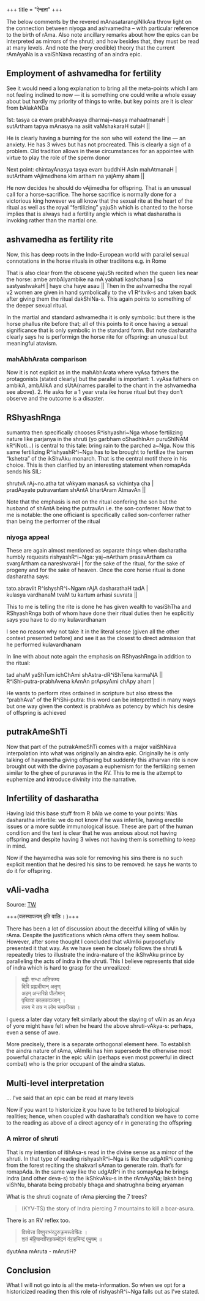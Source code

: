 +++
title = "ऐन्द्रता"
+++

The below comments by the revered mAnasatarangiNIkAra throw light on the connection between niyoga and ashvamedha – with particular reference to the birth of rAma. Also note ancillary remarks about how the epics can be interpreted as mirrors of the shruti; and how besides that, they must be read at many levels. And note the (very credible) theory that the current rAmAyaNa is a vaiShNava recasting of an aindra epic.

## Employment of ashvamedha for fertility
See it would need a long explanation to bring all the meta-points which I am not feeling inclined to now — it is something one could write a whole essay about but hardly my priority of things to write. but key points are it is clear from bAlakANDa

1st: tasya ca evam prabhAvasya dharmaj~nasya mahaatmanaH |  
sutArtham tapya mAnasya na asiit vaMshakaraH sutaH ||

He is clearly having a burning for the son who will extend the line — an anxiety. He has 3 wives but has not procreated. This is clearly a sign of a problem. Old tradition allows in these circumstances for an appointee with virtue to play the role of the sperm donor

Next point: chintayAnasya tasya evam buddhiH AsIn mahAtmanaH |  
sutArtham vAjimedhena kim artham na yajAmy aham ||

He now decides he should do vAjimedha for offspring. That is an unusual call for a horse-sacrifice. The horse sacrifice is normally done for a victorious king however we all know that the sexual rite at the heart of the ritual as well as the royal “fertilizing” yajuSh which is chanted to the horse implies that is always had a fertility angle which is what dasharatha is invoking rather than the martial one.

## ashvamedha as fertility rite
Now, this has deep roots in the Indo-European world with parallel sexual connotations in the horse rituals in other tradiitons e.g. in Rome

That is also clear from the obscene yajuSh recited when the queen lies near the horse:
ambe ambAlyambike na mA yabhati kashchana | sa sastyashvakaH | haye cha haye asau ||
Then in the ashvamedha the royal v2 women are given in hand symbolically to the v1 R^itvik-s and taken back after giving them the ritual dakShiNa-s. This again points to something of the deeper sexual ritual.

In the martial and standard ashvamedha it is only symbolic: but there is the horse phallus rite before that; all of this points to it once having a sexual significance that is only symbolic in the standard form. But note dasharatha clearly says he is performign the horse rite for offspring: an unusual but meaningful atavism.

### mahAbhArata comparison
Now it is not explicit as in the mahAbhArata where vyAsa fathers the protagonists (stated clearly) but the parallel is important: 1. vyAsa fathers on ambikA, ambAlikA and sUtA(names parallel to the chant in the ashvamedha see above). 2. He asks for a 1 year vrata ike horse ritual but they don’t observe and the outcome is a disaster.

## RShyashRnga
sumantra then specifically chooses R^ishyashri~Nga whose fertilizing nature like parjanya in the shruti (yo garbham oShadhInAm puruShINAM kR^iNoti…) is central to this tale: bring rain to the parched a~Nga. Now this same fertilizing R^ishyashR^i~Nga has to be brought to fertilize the barren “kshetra” of the ikShvAku monarch. That is the central motif there in his choice. This is then clarified by an interesting statement when romapAda sends his SIL:

shrutvA rAj~no.atha tat vAkyam manasA sa vichintya cha |    
pradAsyate putravantam shAntA bhartAram AtmavAn ||

Note that the emphasis is not on the ritual confering the son but the husband of shAntA being the putravAn i.e. the son-conferrer. Now that to me is notable: the one officiant is specifically called son-conferrer rather than being the performer of the ritual

### niyoga appeal
These are again almost mentioned as separate things when dasharatha humbly requests rishyashR^i~Nga: yaj~nArtham prasavArtham ca svargArtham ca nareshvaraH | for the sake of the ritual, for the sake of progeny and for the sake of heaven. Once the core horse ritual is done dasharatha says:

tato.abraviit R^ishyshR^i~Ngam rAjA dasharathaH tadA |  
kulasya vardhanaM tvaM tu kartum arhasi suvrata ||

This to me is telling the rite is done he has given wealth to vasiShTha and RShyashRnga both of whom have done their ritual duties then he explicitly says you have to do my kulavardhanam

I see no reason why not take it in the literal sense (given all the other context presented before) and see it as the closest to direct admission that he performed kulavardhanam

In line with about note again the emphasis on RShyashRnga in addition to the ritual:

tad ahaM yaShTum ichChAmi shAstra-dR^iShTena karmaNA ||  
R^iShi-putra-prabhAvena kAmAn prApsyAmi chApy aham |

He wants to perform rites ordained in scripture but also stress the “prabhAva” of the R^iShi-putra: this word can be interpretted in many ways but one way given the context is prabhAva as potency by which his desire of offspring is achieved

## putrakAmeShTi
Now that part of the putrakAmeShTi comes with a major vaiShNava interpolation into what was originally an aindra epic. Originally he is only talking of hayamedha giving offspring but suddenly this atharvan rite is now brought out with the divine payasam a euphemism for the fertilizing semen similar to the ghee of pururavas in the RV. This to me is the attempt to euphemize and introduce divinity into the narrative.

## Infertility of dasharatha
Having laid this base stuff from R bAla we come to your points:
Was dasharatha infertile: we do not know if he was infertile, having erectile issues or a more subtle immunological issue. These are part of the human condition and the text is clear that he was anxious about not having offspring and despite having 3 wives not having them is something to keep in mind.

Now if the hayamedha was sole for removing his sins there is no such explicit mention that he desired his sins to be removed: he says he wants to do it for offspring. 

## vAli-vadha
Source: [TW](https://threadreaderapp.com/thread/1621049814115917825.html)

+++(वलस्यापत्यम् इति वालिः। )+++

There has been a lot of discussion about the deceitful killing of vAlin by rAma. Despite the justifications which rAma offers they seem hollow. However, after some thought I concluded that vAlmIki purposefully presented it that way. As we have seen he closely follows the shruti & repeatedly tries to illustrate the indra-nature of the ikShvAku prince by paralleling the acts of indra in the shruti. This I believe represents that side of indra which is hard to grasp for the unrealized:

> बह्वीः सन्धा अतिक्रम्य  
> दिवि प्रह्लादीयान् अतृण्  
> अहम् अन्तरिक्षे पौलोमान्  
> पृथिव्यां कालकाञ्जान् ।  
> तस्य मे तत्र न लोम चनामीयत ।


I guess a later day votary felt similarly about the slaying of vAlin as an Arya of yore might have felt when he heard the above shruti-vAkya-s: perhaps, even a sense of awe.

More precisely, there is a separate orthogonal element here. To establish the aindra nature of rAma, vAlmIki has him supersede the otherwise most powerful character in the epic vAlin (perhaps even most powerful in direct combat) who is the prior occupant of the aindra status.

## Multi-level interpretation
... I’ve said that an epic can be read at many levels

Now if you want to historicize it you have to be tethered to biological realities; hence, when coupled with dasharatha’s condition we have to come to the reading as above of a direct agency of r in generating the offspring

### A mirror of shruti
That is my intention of itihAsa-s read in the divine sense as a mirror of the shruti. In that type of reading rishyashR^i~Nga is like the udgAtR^i coming from the forest reciting the shakvarI sAman to generate rain. that’s for romapAda. In the same way like the udgAtR^i in the somayAga he brings indra (and other deva-s) to the ikShkvAku-s in the rAmAyaNa; laksh being viShNu, bharata being probably bhaga and shatrughna being aryaman

What is the shruti cognate of rAma piercing the 7 trees?

>  (KYV-TŚ) the story of Indra piercing 7 mountains to kill a boar-asura.

There is an RV reflex too.

> विश्वेत्ता विष्णु॒राभ॑रदुरुक्र॒मस्त्वेषि॑तः ।  
श॒तं म॑हि॒षान्क्षी॑रपा॒कमो॑द॒नं व॑रा॒हमिन्द्र॑ एमु॒षम् ॥

dyutAna mAruta - mArutiH?


## Conclusion
What I will not go into is all the meta-information. So when we opt for a historicized reading then this role of rishyashR^i~Nga falls out as I’ve stated.